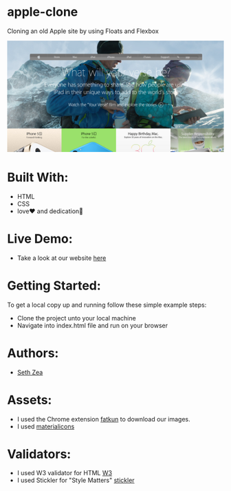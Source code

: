 # apple-clone
Cloning an old Apple site by using Floats and Flexbox

![alt text](https://github.com/sz16900/apple-clone/blob/footer/images/Screenshot%20from%202019-12-11%2015-19-17.png?raw=true)

# Built With:
- HTML
- CSS
- love:heart: and dedication:muscle:


# Live Demo:
- Take a look at our website [here](https://sz16900.github.io/apple-clone/)

# Getting Started:
To get a local copy up and running follow these simple example steps:

- Clone the project unto your local machine
- Navigate into index.html file and run on your browser

# Authors:
- [Seth Zea](https://github.com/sz16900)

# Assets:
- I used the Chrome extension [fatkun](https://chrome.google.com/webstore/detail/fatkun-batch-download-ima/nnjjahlikiabnchcpehcpkdeckfgnohf?hl=en) to download our images.
- I used [materialicons](https://material.io/resources/icons/)

# Validators:
- I used W3 validator for HTML [W3](https://validator.w3.org/)
- I used Stickler for "Style Matters" [stickler](https://stickler-ci.com/)
